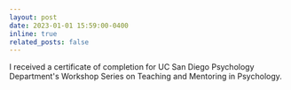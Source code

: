 ```yaml
---
layout: post
date: 2023-01-01 15:59:00-0400
inline: true
related_posts: false
---
```


I received a certificate of completion for UC San Diego Psychology Department's Workshop Series on Teaching and Mentoring in Psychology.
